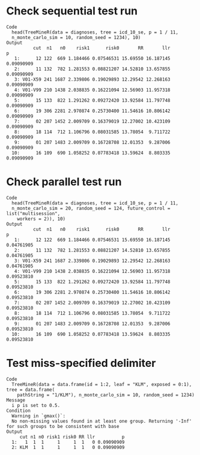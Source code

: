 # Check sequential test run

    Code
      head(TreeMineR(data = diagnoses, tree = icd_10_se, p = 1 / 11,
      n_monte_carlo_sim = 10, random_seed = 1234), 10)
    Output
              cut  n1   n0    risk1      risk0       RR       llr          p
       1:      12 122  669 1.184466 0.07546531 15.69550 16.187145 0.09090909
       2:      11 132  782 1.281553 0.08821207 14.52810 13.657855 0.09090909
       3: V01-X59 241 1687 2.339806 0.19029893 12.29542 12.268163 0.09090909
       4: V01-V99 210 1438 2.038835 0.16221094 12.56903 11.957318 0.09090909
       5:      15 133  822 1.291262 0.09272420 13.92584 11.797748 0.09090909
       6:      19 306 2281 2.970874 0.25730400 11.54616 10.806142 0.09090909
       7:      02 207 1452 2.009709 0.16379019 12.27002 10.423109 0.09090909
       8:      18 114  712 1.106796 0.08031585 13.78054  9.711722 0.09090909
       9:      01 207 1483 2.009709 0.16728708 12.01353  9.287006 0.09090909
      10:      16 109  690 1.058252 0.07783418 13.59624  8.803335 0.09090909

# Check parallel test run

    Code
      head(TreeMineR(data = diagnoses, tree = icd_10_se, p = 1 / 11,
      n_monte_carlo_sim = 20, random_seed = 124, future_control = list("multisession",
        workers = 2)), 10)
    Output
              cut  n1   n0    risk1      risk0       RR       llr          p
       1:      12 122  669 1.184466 0.07546531 15.69550 16.187145 0.04761905
       2:      11 132  782 1.281553 0.08821207 14.52810 13.657855 0.04761905
       3: V01-X59 241 1687 2.339806 0.19029893 12.29542 12.268163 0.04761905
       4: V01-V99 210 1438 2.038835 0.16221094 12.56903 11.957318 0.09523810
       5:      15 133  822 1.291262 0.09272420 13.92584 11.797748 0.09523810
       6:      19 306 2281 2.970874 0.25730400 11.54616 10.806142 0.09523810
       7:      02 207 1452 2.009709 0.16379019 12.27002 10.423109 0.09523810
       8:      18 114  712 1.106796 0.08031585 13.78054  9.711722 0.09523810
       9:      01 207 1483 2.009709 0.16728708 12.01353  9.287006 0.09523810
      10:      16 109  690 1.058252 0.07783418 13.59624  8.803335 0.09523810

# Test miss-specified delimiter

    Code
      TreeMineR(data = data.frame(id = 1:2, leaf = "KLM", exposed = 0:1), tree = data.frame(
        pathString = "1/KLM"), n_monte_carlo_sim = 10, random_seed = 1234)
    Message
      i p is set to 0.5.
    Condition
      Warning in `gmax()`:
      No non-missing values found in at least one group. Returning '-Inf' for such groups to be consistent with base
    Output
         cut n1 n0 risk1 risk0 RR llr          p
      1:   1  1  1     1     1  1   0 0.09090909
      2: KLM  1  1     1     1  1   0 0.09090909

